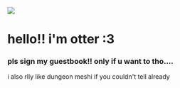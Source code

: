 ![](https://tenor.com/view/mairimashita-clara-valac-dance-gif-22079793)
# hello!! i'm otter :3
### pls sign my guestbook!! only if u want to tho....
i also rlly like dungeon meshi if you couldn't tell already
